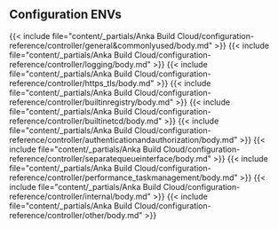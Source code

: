 ---
---
## Configuration ENVs

{{< include file="content/_partials/Anka Build Cloud/configuration-reference/controller/general&commonlyused/body.md" >}}
{{< include file="content/_partials/Anka Build Cloud/configuration-reference/controller/logging/body.md" >}}
{{< include file="content/_partials/Anka Build Cloud/configuration-reference/controller/https_tls/body.md" >}}
{{< include file="content/_partials/Anka Build Cloud/configuration-reference/controller/builtinregistry/body.md" >}}
{{< include file="content/_partials/Anka Build Cloud/configuration-reference/controller/builtinetcd/body.md" >}}
{{< include file="content/_partials/Anka Build Cloud/configuration-reference/controller/authenticationandauthorization/body.md" >}}
{{< include file="content/_partials/Anka Build Cloud/configuration-reference/controller/separatequeueinterface/body.md" >}}
{{< include file="content/_partials/Anka Build Cloud/configuration-reference/controller/performance_taskmanagement/body.md" >}}
{{< include file="content/_partials/Anka Build Cloud/configuration-reference/controller/internal/body.md" >}}
{{< include file="content/_partials/Anka Build Cloud/configuration-reference/controller/other/body.md" >}}
